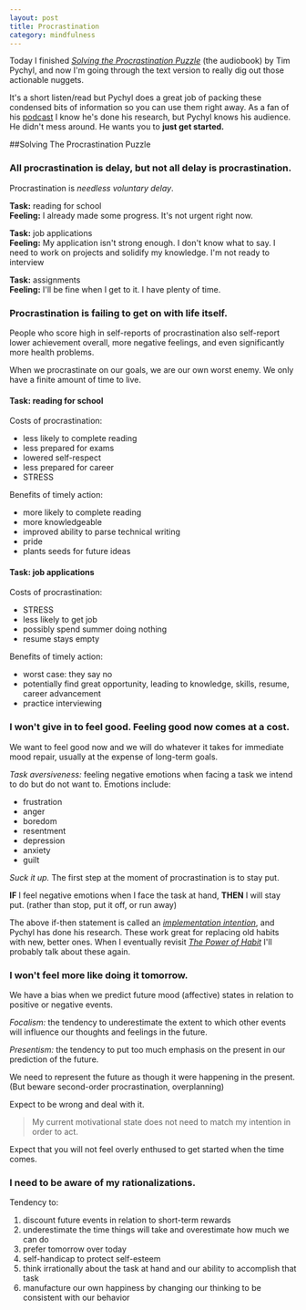 ```yaml
---
layout: post
title: Procrastination
category: mindfulness
---
```


Today I finished [<i class="fa fa-book"></i> *Solving the Procrastination Puzzle*](http://www.amazon.com/Solving-Procrastination-Puzzle-Concise-Strategies/dp/B00JGAY5II/ref=tmm_aud_swatch_0?_encoding=UTF8&sr=8-1&qid=1427829996) (the audiobook) by Tim Pychyl, and now I'm going through the text version to really dig out those actionable nuggets. 

It's a short listen/read but Pychyl does a great job of packing these condensed bits of information so you can use them right away. As a fan of his [podcast]() I know he's done his research, but Pychyl knows his audience. He didn't mess around. He wants you to **just get started.**

##Solving The Procrastination Puzzle

### <i class="fa fa-star"></i> All procrastination is delay, but not all delay is procrastination.

Procrastination is *needless voluntary delay*.

**Task:** reading for school   
**Feeling:** I already made some progress. It's not urgent right now.

**Task:** job applications  
**Feeling:** My application isn't strong enough. I don't know what to say. I need to work on projects and solidify my knowledge. I'm not ready to interview

**Task:** assignments   
**Feeling:** I'll be fine when I get to it. I have plenty of time.

### <i class="fa fa-star"></i> Procrastination is failing to get on with life itself.

People who score high in self-reports of procrastination also self-report lower achievement overall, more negative feelings, and even significantly more health problems.

When we procrastinate on our goals, we are our own worst enemy. We only have a finite amount of time to live.

#### Task: reading for school

Costs of procrastination:

- less likely to complete reading
- less prepared for exams
- lowered self-respect
- less prepared for career
- STRESS

Benefits of timely action:

- more likely to complete reading
- more knowledgeable
- improved ability to parse technical writing
- pride
- plants seeds for future ideas

#### Task: job applications

Costs of procrastination:

- STRESS
- less likely to get job
- possibly spend summer doing nothing
- resume stays empty

Benefits of timely action:

- worst case: they say no
- potentially find great opportunity, leading to knowledge, skills, resume, career advancement
- practice interviewing

 

### <i class="fa fa-star"></i> I won't give in to feel good. Feeling good now comes at a cost.

We want to feel good now and we will do whatever it takes for immediate mood repair, usually at the expense of long-term goals.

*Task aversiveness:* feeling negative emotions when facing a task we intend to do but do not want to. Emotions include: 

- frustration
- anger
- boredom
- resentment
- depression
- anxiety
- guilt

*Suck it up.* The first step at the moment of procrastination is to stay put.

**IF** I feel negative emotions when I face the task at hand, **THEN** I will stay put. (rather than stop, put it off, or run away)

The above if-then statement is called an [*implementation intention*](https://www.psychologytoday.com/blog/dont-delay/201001/implementation-intentions-facilitate-action-control), and Pychyl has done his research. These work great for replacing old habits with new, better ones. When I eventually revisit [<i class="fa fa-book"></i> *The Power of Habit*](http://www.amazon.com/Power-Habit-What-Life-Business-ebook/dp/B0055PGUYU/ref=sr_1_1_twi_2_kin?ie=UTF8&qid=1427831871&sr=8-1&keywords=the+power+of+habit) I'll probably talk about these again.

 

### <i class="fa fa-star"></i> I won't feel more like doing it tomorrow.

We have a bias when we predict future mood (affective) states in relation to positive or negative events.

*Focalism:* the tendency to underestimate the extent to which other events will influence our thoughts and feelings in the future.

*Presentism:* the tendency to put too much emphasis on the present in our prediction of the future.

We need to represent the future as though it were happening in the present. (But beware second-order procrastination, overplanning)

Expect to be wrong and deal with it.

><i class="fa fa-quote-left"></i> My current motivational state does not need to match my intention in order to act. <i class="fa fa-quote-right"></i>

Expect that you will not feel overly enthused to get started when the time comes.

 

### <i class="fa fa-star"></i> I need to be aware of my rationalizations.

Tendency to:

1. discount future events in relation to short-term rewards
2. underestimate the time things will take and overestimate how much we can do
3. prefer tomorrow over today
4. self-handicap to protect self-esteem
5. think irrationally about the task at hand and our ability to accomplish that task
6. manufacture our own happiness by changing our thinking to be consistent with our behavior